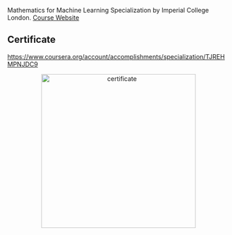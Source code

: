 Mathematics for Machine Learning Specialization by Imperial College London. [Course Website](https://www.coursera.org/specializations/mathematics-machine-learning?)

## Certificate

https://www.coursera.org/account/accomplishments/specialization/TJREHMPNJDC9

<p align="center">
<img src="/certificate.pdf" alt="certificate" height="350">
</p>

